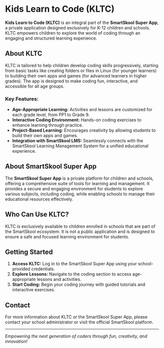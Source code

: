 # Kids Learn to Code (KLTC)

**Kids Learn to Code (KLTC)** is an integral part of the **SmartSkool Super App**, a private application designed exclusively for K-12 children and schools. KLTC empowers children to explore the world of coding through an engaging and structured learning experience.

## About KLTC

KLTC is tailored to help children develop coding skills progressively, starting from basic tasks like creating folders or files in Linux (for younger learners) to building their own apps and games (for advanced learners in higher grades). The app is designed to make coding fun, interactive, and accessible for all age groups.

### Key Features:
- **Age-Appropriate Learning:** Activities and lessons are customized for each grade level, from PP1 to Grade 9.
- **Interactive Coding Environment:** Hands-on coding exercises to enhance learning through practice.
- **Project-Based Learning:** Encourages creativity by allowing students to build their own apps and games.
- **Integration with SmartSkool LMS:** Seamlessly connects with the SmartSkool Learning Management System for a unified educational experience.

## About SmartSkool Super App

The **SmartSkool Super App** is a private platform for children and schools, offering a comprehensive suite of tools for learning and management. It provides a secure and engaging environment for students to explore various subjects, including coding, while enabling schools to manage their educational resources effectively.

## Who Can Use KLTC?

KLTC is exclusively available to children enrolled in schools that are part of the SmartSkool ecosystem. It is not a public application and is designed to ensure a safe and focused learning environment for students.

## Getting Started

1. **Access KLTC:** Log in to the SmartSkool Super App using your school-provided credentials.
2. **Explore Lessons:** Navigate to the coding section to access age-appropriate lessons and activities.
3. **Start Coding:** Begin your coding journey with guided tutorials and interactive exercises.

## Contact

For more information about KLTC or the SmartSkool Super App, please contact your school administrator or visit the official SmartSkool platform.

---
*Empowering the next generation of coders through fun, creativity, and innovation!*
